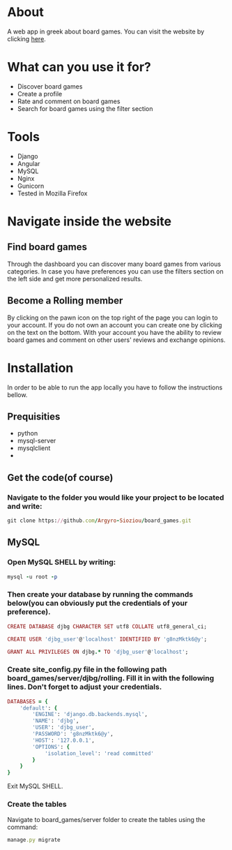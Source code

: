 # About
A web app in greek about board games. 
You can visit the website by clicking [here](https://snf-845181.vm.okeanos.grnet.gr/).

# What can you use it for?
* Discover board games
* Create a profile
* Rate and comment on board games
* Search for board games using the filter section

# Tools
* Django
* Angular
* MySQL
* Nginx
* Gunicorn
* Tested in Mozilla Firefox

# Navigate inside the website

## Find board games
Through the dashboard you can discover many board games from various categories. In case you have preferences you can use the filters section on the left side and get more personalized results.

## Become a Rolling member
By clicking on the pawn icon on the top right of the page you can login to your account. If you do not own an account you can create one by clicking on the text on the bottom. With your account you have the ability to review board games and comment on other users' reviews and exchange opinions.

# Installation
In order to be able to run the app locally you have to follow the instructions bellow.

## Prequisities
* python
* mysql-server
* mysqlclient
* 

## Get the code(of course)
### Navigate to the folder you would like your project to be located and write:
```ruby
git clone https://github.com/Argyro-Sioziou/board_games.git
```

## MySQL
### Open MySQL SHELL by writing:
```ruby
mysql -u root -p
```

### Then create your database by running the commands below(you can obviously put the credentials of your preference).
```ruby
CREATE DATABASE djbg CHARACTER SET utf8 COLLATE utf8_general_ci;

CREATE USER 'djbg_user'@'localhost' IDENTIFIED BY 'g8nzMktk6@y';

GRANT ALL PRIVILEGES ON djbg.* TO 'djbg_user'@'localhost';
```

### Create site_config.py file in the following path board_games/server/djbg/rolling. Fill it in with the following lines. Don't forget to adjust your credentials.
```ruby
DATABASES = {
    'default': {
        'ENGINE': 'django.db.backends.mysql',
        'NAME': 'djbg',
        'USER': 'djbg_user',
        'PASSWORD': 'g8nzMktk6@y',
        'HOST': '127.0.0.1',
        'OPTIONS': {
            'isolation_level': 'read committed'
        }
    }
}
```
Exit MySQL SHELL.

### Create the tables
Navigate to board_games/server folder to create the tables using the command:
```ruby
manage.py migrate
```
